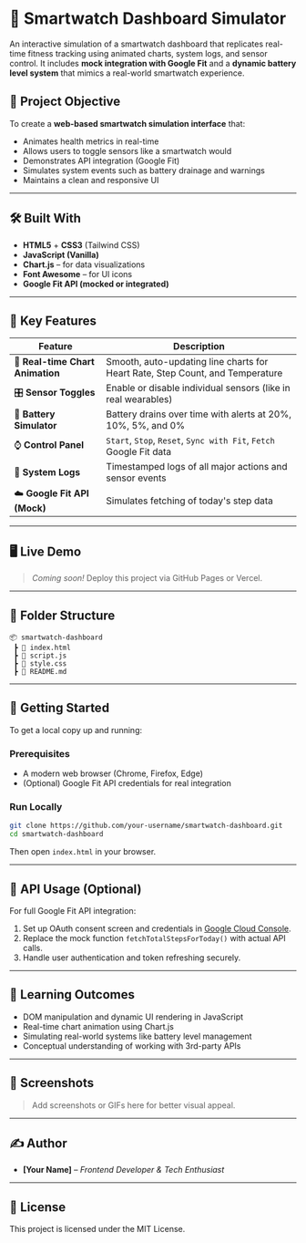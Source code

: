 # 🧠 Smartwatch Dashboard Simulator

An interactive simulation of a smartwatch dashboard that replicates real-time fitness tracking using animated charts, system logs, and sensor control. It includes **mock integration with Google Fit** and a **dynamic battery level system** that mimics a real-world smartwatch experience.

## 🎯 Project Objective

To create a **web-based smartwatch simulation interface** that:
- Animates health metrics in real-time
- Allows users to toggle sensors like a smartwatch would
- Demonstrates API integration (Google Fit)
- Simulates system events such as battery drainage and warnings
- Maintains a clean and responsive UI

---

## 🛠️ Built With

- **HTML5** + **CSS3** (Tailwind CSS)
- **JavaScript (Vanilla)**
- **Chart.js** – for data visualizations
- **Font Awesome** – for UI icons
- **Google Fit API (mocked or integrated)**

---

## 🔧 Key Features

| Feature | Description |
|--------|-------------|
| 🔄 **Real-time Chart Animation** | Smooth, auto-updating line charts for Heart Rate, Step Count, and Temperature |
| 🎛️ **Sensor Toggles** | Enable or disable individual sensors (like in real wearables) |
| 🔋 **Battery Simulator** | Battery drains over time with alerts at 20%, 10%, 5%, and 0% |
| ⌚ **Control Panel** | `Start`, `Stop`, `Reset`, `Sync with Fit`, `Fetch` Google Fit data |
| 📜 **System Logs** | Timestamped logs of all major actions and sensor events |
| ☁️ **Google Fit API (Mock)** | Simulates fetching of today's step data |

---

## 🖥️ Live Demo

> _Coming soon!_ Deploy this project via GitHub Pages or Vercel.

---

## 📂 Folder Structure

```
📦 smartwatch-dashboard
 ┣ 📄 index.html
 ┣ 📄 script.js
 ┣ 📄 style.css
 ┣ 📄 README.md
```

---

## 🚀 Getting Started

To get a local copy up and running:

### Prerequisites
- A modern web browser (Chrome, Firefox, Edge)
- (Optional) Google Fit API credentials for real integration

### Run Locally

```bash
git clone https://github.com/your-username/smartwatch-dashboard.git
cd smartwatch-dashboard
```

Then open `index.html` in your browser.

---

## 🔗 API Usage (Optional)

For full Google Fit API integration:
1. Set up OAuth consent screen and credentials in [Google Cloud Console](https://console.cloud.google.com/).
2. Replace the mock function `fetchTotalStepsForToday()` with actual API calls.
3. Handle user authentication and token refreshing securely.

---

## 🧠 Learning Outcomes

- DOM manipulation and dynamic UI rendering in JavaScript
- Real-time chart animation using Chart.js
- Simulating real-world systems like battery level management
- Conceptual understanding of working with 3rd-party APIs

---

## 📸 Screenshots

> Add screenshots or GIFs here for better visual appeal.

---

## ✍️ Author

- **[Your Name]** – _Frontend Developer & Tech Enthusiast_

---

## 📝 License

This project is licensed under the MIT License.
